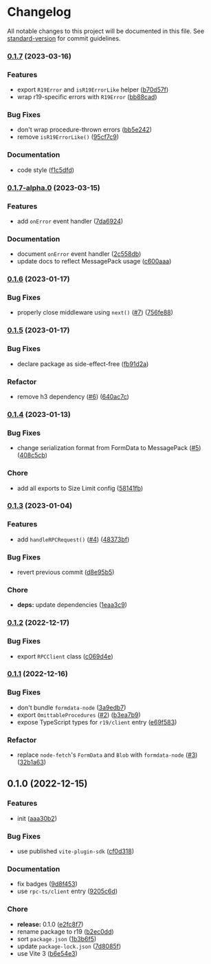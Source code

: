 # Changelog

All notable changes to this project will be documented in this file. See [standard-version](https://github.com/conventional-changelog/standard-version) for commit guidelines.

### [0.1.7](https://github.com/prismicio-community/r19/compare/v0.1.7-alpha.0...v0.1.7) (2023-03-16)


### Features

* export `R19Error` and `isR19ErrorLike` helper ([b70d57f](https://github.com/prismicio-community/r19/commit/b70d57f56624bd05c3f368ade31eb89365c1ca97))
* wrap r19-specific errors with `R19Error` ([bb88cad](https://github.com/prismicio-community/r19/commit/bb88cad070cac3ec17b7bd76b82c5bc65fa67fbc))


### Bug Fixes

* don't wrap procedure-thrown errors ([bb5e242](https://github.com/prismicio-community/r19/commit/bb5e242bae26989632ab66dcbd34d5f5d0c984c1))
* remove `isR19ErrorLike()` ([95cf7c9](https://github.com/prismicio-community/r19/commit/95cf7c99f4006b0313e63ca0b6a7c63802c22014))


### Documentation

* code style ([f1c5dfd](https://github.com/prismicio-community/r19/commit/f1c5dfdccac88386455e7dd2f778da458d952d59))

### [0.1.7-alpha.0](https://github.com/prismicio-community/r19/compare/v0.1.6...v0.1.7-alpha.0) (2023-03-15)


### Features

* add `onError` event handler ([7da6924](https://github.com/prismicio-community/r19/commit/7da6924f53c787bb5bf98af617833d030e2b380f))


### Documentation

* document `onError` event handler ([2c558db](https://github.com/prismicio-community/r19/commit/2c558dbbc17424cbdb7fbc80bce41c7296a4a7c0))
* update docs to reflect MessagePack usage ([c600aaa](https://github.com/prismicio-community/r19/commit/c600aaacda8b5be609e0b7c8ee5c0761b93e41c9))

### [0.1.6](https://github.com/prismicio-community/r19/compare/v0.1.5...v0.1.6) (2023-01-17)


### Bug Fixes

* properly close middleware using `next()` ([#7](https://github.com/prismicio-community/r19/issues/7)) ([756fe88](https://github.com/prismicio-community/r19/commit/756fe88476dd6959d3a097e2b71a9a05e9eac9f7))

### [0.1.5](https://github.com/prismicio-community/r19/compare/v0.1.4...v0.1.5) (2023-01-17)


### Bug Fixes

* declare package as side-effect-free ([fb91d2a](https://github.com/prismicio-community/r19/commit/fb91d2abc274f82c8e8fc26bfc802ba8397e1acd))


### Refactor

* remove h3 dependency ([#6](https://github.com/prismicio-community/r19/issues/6)) ([640ac7c](https://github.com/prismicio-community/r19/commit/640ac7c2b7652509205f17f9274a01e99730cbe8))

### [0.1.4](https://github.com/prismicio-community/r19/compare/v0.1.3...v0.1.4) (2023-01-13)


### Bug Fixes

* change serialization format from FormData to MessagePack ([#5](https://github.com/prismicio-community/r19/issues/5)) ([408c5cb](https://github.com/prismicio-community/r19/commit/408c5cb0ea49e52e6a9dfdd37d9f0206fc04b4dd))


### Chore

* add all exports to Size Limit config ([58141fb](https://github.com/prismicio-community/r19/commit/58141fb5816af8f77807f77d74adcfcb806699ef))

### [0.1.3](https://github.com/prismicio-community/r19/compare/v0.1.2...v0.1.3) (2023-01-04)


### Features

* add `handleRPCRequest()` ([#4](https://github.com/prismicio-community/r19/issues/4)) ([48373bf](https://github.com/prismicio-community/r19/commit/48373bff83db00f7f441b87d56d436a85c6dc632))


### Bug Fixes

* revert previous commit ([d8e95b5](https://github.com/prismicio-community/r19/commit/d8e95b5bce755843eabf0464130447e17aeb3567))


### Chore

* **deps:** update dependencies ([1eaa3c9](https://github.com/prismicio-community/r19/commit/1eaa3c9cd3c44e7faee48360f8011a2158b20cb6))

### [0.1.2](https://github.com/prismicio-community/r19/compare/v0.1.1...v0.1.2) (2022-12-17)


### Bug Fixes

* export `RPCClient` class ([c069d4e](https://github.com/prismicio-community/r19/commit/c069d4e4e2d9c31a7631368bad19b9c1678bc812))

### [0.1.1](https://github.com/prismicio-community/r19/compare/v0.1.0...v0.1.1) (2022-12-16)


### Bug Fixes

* don't bundle `formdata-node` ([3a9edb7](https://github.com/prismicio-community/r19/commit/3a9edb7275e2305026d688d186943cf5d725cba4))
* export `OmittableProcedures` ([#2](https://github.com/prismicio-community/r19/issues/2)) ([b3ea7b9](https://github.com/prismicio-community/r19/commit/b3ea7b9a473472bc2033e623b96904f1c8368131))
* expose TypeScript types for `r19/client` entry ([e69f583](https://github.com/prismicio-community/r19/commit/e69f58380c5ee92308829bc934bdad83e5b1eb62))


### Refactor

* replace `node-fetch`'s `FormData` and `Blob` with `formdata-node` ([#3](https://github.com/prismicio-community/r19/issues/3)) ([32b1a63](https://github.com/prismicio-community/r19/commit/32b1a638979d65eb004e453d4cdacd460479b757))

## 0.1.0 (2022-12-15)


### Features

* init ([aaa30b2](https://github.com/prismicio-community/r19/commit/aaa30b295e780895cd56be78aba693b0ec11f68e))


### Bug Fixes

* use published `vite-plugin-sdk` ([cf0d318](https://github.com/prismicio-community/r19/commit/cf0d318dc3deddcceb4a740af1f14104df6f3c1d))


### Documentation

* fix badges ([9d8f453](https://github.com/prismicio-community/r19/commit/9d8f4535c347c20b1776e8bffe904cf79d08282d))
* use `rpc-ts/client` entry ([9205c6d](https://github.com/prismicio-community/r19/commit/9205c6df23eb243bfc4afdca7f777694b216ad2c))


### Chore

* **release:** 0.1.0 ([e2fc8f7](https://github.com/prismicio-community/r19/commit/e2fc8f7cbe06411163806cb4371102b6ee023ea5))
* rename package to r19 ([b2ec0dd](https://github.com/prismicio-community/r19/commit/b2ec0dd2abfbb20b6620adccea383c5efa721a6d))
* sort `package.json` ([1b3b6f5](https://github.com/prismicio-community/r19/commit/1b3b6f56735ec486d360a7b279b19554e7f8dccf))
* update `package-lock.json` ([7d8085f](https://github.com/prismicio-community/r19/commit/7d8085ffd8c9a5e0b3c90f6ae5867bdc94786e95))
* use Vite 3 ([b6e54e3](https://github.com/prismicio-community/r19/commit/b6e54e388eae265cc1c166ce29513419052e6253))
